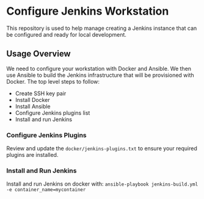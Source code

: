 # Configure Jenkins Workstation

This repository is used to help manage creating a Jenkins instance that can be configured and 
ready for local development.

## Usage Overview

We need to configure your workstation with Docker and Ansible. We then use Ansible
to build the Jenkins infrastructure that will be provisioned with Docker. The top level steps to 
follow: 

* Create SSH key pair
* Install Docker
* Install Ansible
* Configure Jenkins plugins list
* Install and run Jenkins
 
### Configure Jenkins Plugins 
Review and update the `docker/jenkins-plugins.txt` to ensure your required plugins are installed.

### Install and Run Jenkins
Install and run Jenkins on docker with: `ansible-playbook jenkins-build.yml -e container_name=mycontainer`

 